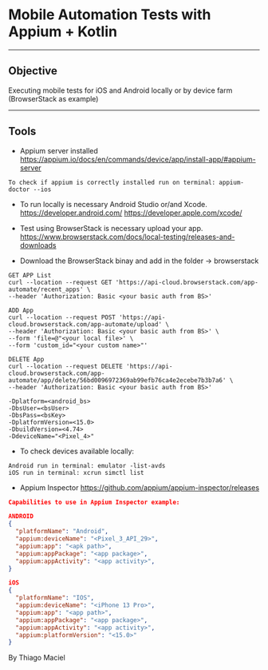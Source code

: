 # Mobile Automation Tests with Appium + Kotlin
---
## Objective
Executing mobile tests for iOS and Android locally or by device farm (BrowserStack as example)

---
## Tools
* Appium server installed
  https://appium.io/docs/en/commands/device/app/install-app/#appium-server

```
To check if appium is correctly installed run on terminal: appium-doctor --ios
```

* To run locally is necessary Android Studio or/and Xcode.
  https://developer.android.com/
  https://developer.apple.com/xcode/


* Test using BrowserStack is necessary upload your app.
  https://www.browserstack.com/docs/local-testing/releases-and-downloads
* Download the BrowserStack binay and add in the folder -> browserstack
```
GET APP List
curl --location --request GET 'https://api-cloud.browserstack.com/app-automate/recent_apps' \
--header 'Authorization: Basic <your basic auth from BS>'

ADD App
curl --location --request POST 'https://api-cloud.browserstack.com/app-automate/upload' \
--header 'Authorization: Basic <your basic auth from BS>' \
--form 'file=@"<your local file>' \
--form 'custom_id="<your custom name>"'

DELETE App
curl --location --request DELETE 'https://api-cloud.browserstack.com/app-automate/app/delete/56bd0096972369ab99efb76ca4e2ecebe7b3b7a6' \
--header 'Authorization: Basic <your basic auth from BS>'
```

```
-Dplatform=<android_bs>
-DbsUser=<bsUser>
-DbsPass=<bsKey>
-DplatformVersion=<15.0>
-DbuildVersion=<4.74>
-DdeviceName="<Pixel_4>"
```

* To check devices available locally:
 ```
 Android run in terminal: emulator -list-avds
 iOS run in terminal: xcrun simctl list
 ```

* Appium Inspector
  https://github.com/appium/appium-inspector/releases

```json
Capabilities to use in Appium Inspector example:

ANDROID
{
  "platformName": "Android",
  "appium:deviceName": "<Pixel_3_API_29>",
  "appium:app": "<apk path>",
  "appium:appPackage": "<app package>",
  "appium:appActivity": "<app activity>",
}

iOS
{
  "platformName": "IOS",
  "appium:deviceName": "<iPhone 13 Pro>",
  "appium:app": "<app path>",
  "appium:appPackage": "<app package>",
  "appium:appActivity": "<app activity>",
  "appium:platformVersion": "<15.0>"
}
```

By Thiago Maciel